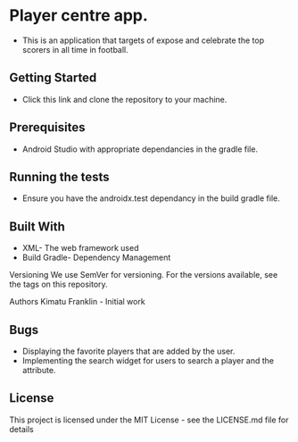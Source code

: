 # Player centre app.
* This is an application that targets of expose and celebrate the top scorers in all time in football.

## Getting Started
* Click this link and clone the repository to your machine.

## Prerequisites
* Android Studio with appropriate dependancies in the gradle file.

## Running the tests
* Ensure you have the androidx.test dependancy in the build gradle file.


## Built With
* XML- The web framework used
* Build Gradle- Dependency Management


Versioning
We use SemVer for versioning. For the versions available, see the tags on this repository.

Authors
Kimatu Franklin - Initial work

## Bugs
* Displaying the favorite players that are added by the user.
* Implementing the search widget for users to search a player and the attribute.


## License
This project is licensed under the MIT License - see the LICENSE.md file for details
